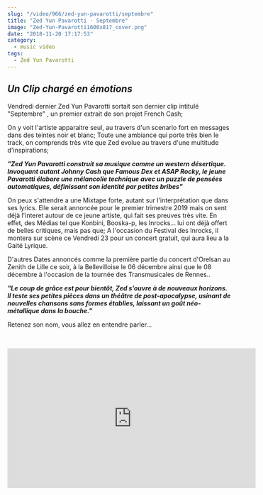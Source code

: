 ```yaml
--- 
slug: "/video/966/zed-yun-pavarotti/septembre"
title: "Zed Yun Pavarotti - Septembre"
image: "Zed-Yun-Pavarotti1600x817_cover.png"
date: "2018-11-20 17:17:53"
category:
  - music video
tags:
  - Zed Yun Pavarotti
---
```

<h2><em>Un Clip chargé en émotions</em></h2>

<p>Vendredi dernier Zed Yun Pavarotti sortait son dernier clip intitulé "Septembre" , un premier extrait de son projet French Cash;</p>

<p>On y voit l'artiste apparaitre seul, au travers d'un scenario fort en messages dans des teintes noir et blanc; Toute une ambiance qui porte très bien le track, on comprends très vite que Zed evolue au travers d'une multitude d'inspirations;</p>

<p><strong><em>"Zed Yun Pavarotti construit sa musique comme un western désertique. Invoquant autant Johnny Cash que Famous Dex et ASAP Rocky, le jeune Pavarotti élabore une mélancolie technique avec un puzzle de pensées automatiques, définissant son identité par petites bribes"</em></strong></p>

<p>On peux s'attendre a une Mixtape forte, autant sur l'interprétation que dans ses lyrics. Elle serait annoncée pour le premier trimestre 2019 mais on sent déjà l'interet autour de ce jeune artiste, qui fait ses preuves très vite. En effet, des Médias tel que Konbini, Booska-p, les Inrocks... lui ont déjà offert de belles critiques, mais pas que; A l'occasion du Festival des Inrocks, il montera sur scène ce Vendredi 23 pour un concert gratuit, qui aura lieu a la Gaité Lyrique.</p>

<p>D'autres Dates annoncés comme la première partie du concert d'Orelsan au Zenith de Lille ce soir, à la Bellevilloise le 06 décembre ainsi que le 08 décembre à l'occasion de la tournée des Transmusicales de Rennes..</p>

<p><strong><em>"Le coup de grâce est pour bientôt, Zed s’ouvre à de nouveaux horizons. Il teste ses petites pièces dans un théâtre de post-apocalypse, usinant de nouvelles chansons sans formes établies, laissant un goût néo-métallique dans la bouche."</em></strong></p>

<p>Retenez son nom, vous allez en entendre parler...</p><br/><p><iframe width="560" height="315" src="https://www.youtube.com/embed/DS0rraIC3tM" frameborder="0" allow="accelerometer; autoplay; encrypted-media; gyroscope; picture-in-picture" allowfullscreen></iframe></p>
